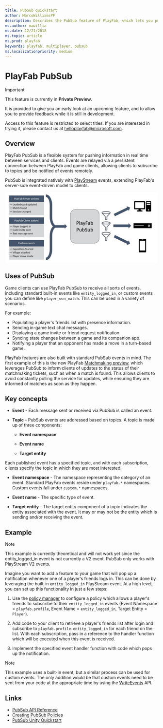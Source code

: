 ```yaml
---
title: PubSub quickstart
author: MarcoWilliamsPF
description: Describes the PubSub feature of PlayFab, which lets you publish information between clients and services.
ms.author: mawillia
ms.date: 12/21/2018
ms.topic: article
ms.prod: playfab
keywords: playfab, multiplayer, pubsub
ms.localizationpriority: medium
---
```


# PlayFab PubSub

> [!IMPORTANT]
> This feature is currently in **Private Preview**.  
>
> It is provided to give you an early look at an upcoming feature, and to allow you to provide feedback while it is still in development.  
>
> Access to this feature is restricted to select titles. If you are interested in trying it, please contact us at [helloplayfab@microsoft.com](mailto:helloplayfab@microsoft.com).

## Overview

PlayFab PubSub is a flexible system for pushing information in real time between services and clients. Events are relayed via a persistent connection between PlayFab and game clients, allowing clients to subscribe to topics and be notified of events remotely.

PubSub is integrated natively with [PlayStream](../../../api-references/events/index.md) events, extending PlayFab's server-side event-driven model to clients.

![Diagram of data flowing through the PubSub feature to clients](images/pubsub-overview.png)

## Uses of PubSub

Game clients can use PlayFab PubSub to receive all sorts of events, including standard built-in events like `entity_logged_in`, or custom events you can define like `player_won_match`. This can be used in a variety of scenarios.

For example:

- Populating a player's friends list with presence information.
- Sending in-game text chat messages.
- Displaying a game invite or friend request notification.
- Syncing state changes between a game and its companion app.
- Notifying a player that an opponent has made a move in a turn-based game.

PlayFab features are also built with standard PubSub events in mind. The first example of this is the new PlayFab [Matchmaking preview](https://blog.playfab.com/blog/matchmaking-preview), which leverages PubSub to inform clients of updates to the status of their matchmaking tickets, such as when a match is found. This allows clients to avoid constantly polling the service for updates, while ensuring they are informed of matches as soon as they happen.

## Key concepts

- **Event** - Each message sent or received via PubSub is called an event.

- **Topic** - PubSub events are addressed based on topics. A topic is made up of three components:  

  - **Event namespace**
  
  - **Event name**
  
  - **Target entity**  
  
Each published event has a specified topic, and with each subscription, clients specify the topic in which they are most interested.

- **Event namespace** - The namespace representing the category of an event. Standard PlayFab events reside under `playfab.*` namespaces. Custom events fall under `custom.*` namespaces.

- **Event name** - The specific type of event.

- **Target entity** - The target entity component of a topic indicates the entity associated with the event. It may or may not be the entity which is sending and/or receiving the event.

## Example
> [!NOTE]
> This example is currently theoretical and will not work yet since the entity_logged_in event is not currently a V2 event.  PubSub only works with PlayStream V2 events.

Imagine you want to add a feature to your game that will pop up a notification whenever one of a player's friends logs in. This can be done by leveraging the built-in `entity_logged_in` PlayStream event. At a high level, you can set up this functionality in just a few steps:

1. Use the [policy manager](pubsub-policies.md) to configure a policy which allows a player's friends to subscribe to their `entity_logged_in` events (Event Namespace = `playfab.profile`, Event Name = `entity_logged_in`, Target Entity = `Player`).

1. Add code to your client to retrieve a player's friends list after login and subscribe to `playfab.profile.entity_logged_in` for each friend on the list. With each subscription, pass in a reference to the handler function which will be executed when this event is received.

1. Implement the specified event handler function with code which pops up the notification.

> [!NOTE]
> This example uses a built-in event, but a similar process can be used for custom events. The only addition would be that custom events need to be sent from your code at the appropriate time by using the [WriteEvents](xref:titleid.playfabapi.com.events.playstreamevents.writeevents) API.

## Links

- [PubSub API Reference](pubsub-reference.md)
- [Creating PubSub Policies](pubsub-policies.md)
- [PubSub Unity Quickstart](quickstart-unity.md)
